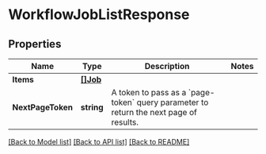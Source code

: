 # WorkflowJobListResponse

## Properties

Name | Type | Description | Notes
------------ | ------------- | ------------- | -------------
**Items** | [**[]Job**](Job.md) |  | 
**NextPageToken** | **string** | A token to pass as a &#x60;page-token&#x60; query parameter to return the next page of results. | 

[[Back to Model list]](../README.md#documentation-for-models) [[Back to API list]](../README.md#documentation-for-api-endpoints) [[Back to README]](../README.md)


